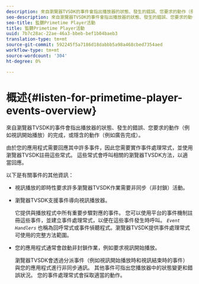 ```yaml
---
description: 來自瀏覽器TVSDK的事件會指出播放器的狀態、發生的錯誤、您要求的動作（例如視訊開始播放）的完成，或隱含的動作（例如廣告完成）。
seo-description: 來自瀏覽器TVSDK的事件會指出播放器的狀態、發生的錯誤、您要求的動作（例如視訊開始播放）的完成，或隱含的動作（例如廣告完成）。
seo-title: 監聽Primetime Player活動
title: 監聽Primetime Player活動
uuid: 7b7c28ac-22ae-46a3-bbeb-bef1b04baeb3
translation-type: tm+mt
source-git-commit: 592245f5a7186d18dabbb5a98a468cbed7354aed
workflow-type: tm+mt
source-wordcount: '304'
ht-degree: 0%

---
```



# 概述{#listen-for-primetime-player-events-overview}

來自瀏覽器TVSDK的事件會指出播放器的狀態、發生的錯誤、您要求的動作（例如視訊開始播放）的完成，或隱含的動作（例如廣告完成）。

由於您的應用程式需要回應其中許多事件，因此您需要實作事件處理常式，並使用瀏覽器TVSDK註冊這些常式。 這些常式會呼叫相關的瀏覽器TVSDK方法，以適當回應。

以下是有關事件的其他資訊：

* 視訊播放的即時性要求許多瀏覽器TVSDK作業需要非同步（非封鎖）活動。
* 瀏覽器TVSDK支援事件導向視訊播放器。

   它提供與播放程式中所有重要步驟對應的事件。 您可以使用平台的事件機制註冊這些事件，並建立事件處理常式，以便在這些事件發生時呼叫。 *`Event Handlers`* 也稱為回呼常式或事件偵聽程式。瀏覽器TVSDK提供事件處理常式可使用的完整方法範圍。
* 您的應用程式通常會啟動非封鎖作業，例如要求視訊開始播放。

   瀏覽器TVSDK會透過分派事件（例如視訊開始播放時和視訊結束時的事件）與您的應用程式進行非同步通訊。 其他事件可指出您播放器中的狀態變更和錯誤狀況。 您的事件處理常式會採取適當的動作。

